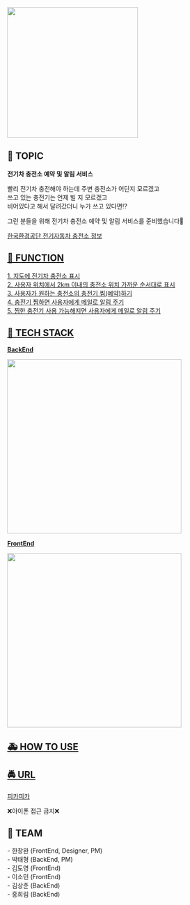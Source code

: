 <img src="https://user-images.githubusercontent.com/26401281/118200427-fb0a2080-b48f-11eb-80cf-242fadc9e686.png" width=300>

## 🚗 TOPIC
<p><b>전기차 충전소 예약 및 알림 서비스</b></p>
<p>빨리 전기차 충전해야 하는데 주변 충전소가 어딘지 모르겠고<br>
    쓰고 있는 충전기는 언제 빌 지 모르겠고<br>
    비어있다고 해서 달려갔더니 누가 쓰고 있다면⁉️<br></p>
<p>그런 분들을 위해 전기차 충전소 예약 및 알림 서비스를 준비했습니다🥰</p>
<a href="https://data.go.kr/data/15076352/openapi.do">한국환경공단 전기자동차 충전소 정보<br></p>

## 🚎 FUNCTION
<p>1. 지도에 전기차 충전소 표시<br>
    2. 사용자 위치에서 2km 이내의 충전소 위치 가까운 순서대로 표시<br> 
    3. 사용자가 원하는 충전소의 충전기 찜(예약)하기<br>
    4. 충전기 찜하면 사용자에게 메일로 알림 주기<br>
    5. 찜한 충전기 사용 가능해지면 사용자에게 메일로 알림 주기<br></p>
 
## 🚚 TECH STACK
<p><b>BackEnd</b></p>
<img src="https://user-images.githubusercontent.com/26401281/118202971-03fdf080-b496-11eb-915e-3a17c836e31d.png" width=400>
<p><b>FrontEnd</b></p>
<img src="https://user-images.githubusercontent.com/26401281/118202990-11b37600-b496-11eb-80ff-295a3859718b.png" width=400>

## 🚑 HOW TO USE

## 🚔 URL
<a href="https://frontend-qkasj.run.goorm.io">피카피카</a>
<p>❌아이폰 접근 금지❌</p>

##  🛴 TEAM
<p>
- 한창완 (FrontEnd, Designer, PM)<br>
- 박태형 (BackEnd, PM)<br>
- 김도영 (FrontEnd)<br>
- 이소민 (FrontEnd)<br>
- 김상준 (BackEnd)<br>
- 홍희림 (BackEnd)<br>
</p>

